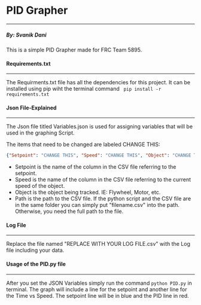 # **PID Grapher**
___
##### By: Svanik Dani

This is a simple PID Grapher made for FRC Team 5895.

#### Requirements.txt
___
The Requirments.txt file has all the dependencies for this project. It can be installed using pip wiht the terminal command ``` pip install -r requirements.txt```

#### Json File-Explained
___
The Json file titled Variables.json is used for assigning variables that will be used in the graphing Script.


The items that need to be changed are labeled CHANGE THIS:

```json
{"Setpoint": "CHANGE THIS", "Speed": "CHANGE THIS", "Object": "CHANGE THIS", "Path": "CHANGE THIS"}
```

- Setpoint is the name of the column in the CSV file referring to the setpoint.
- Speed is the name of the column in the CSV file referring to the current speed of the object.
- Object is the object being tracked. IE: Flywheel, Motor, etc.
- Path is the path to the CSV file. If the python script and the CSV file are in the same folder you can simply put "filename.csv" into the path. Otherwise, you need the full path to the file.

#### Log File
___
Replace the file named "REPLACE WITH YOUR LOG FILE.csv" with the Log file including your data.

#### Usage of the PID.py file
___
After you set the JSON Variables simply run the command ```python PID.py``` in terminal. The graph will include a line for the setpoint and another line for the Time vs Speed. The setpoint line will be in blue and the PID line in red. 